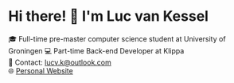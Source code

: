 # Hi there! 👋 I'm Luc van Kessel

🎓 Full-time pre-master computer science student at University of Groningen
💻 Part-time Back-end Developer at Klippa  
📧 Contact: lucv.k@outlook.com   
🌐 [Personal Website](http://lucvkessel.nl?utm_source=Github)
